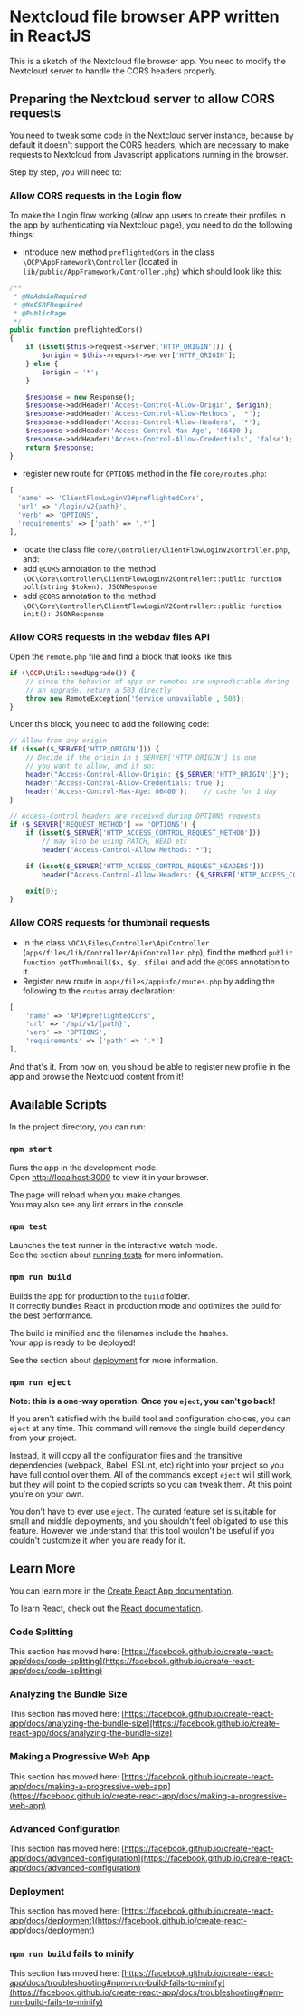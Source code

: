 # Nextcloud file browser APP written in ReactJS

This is a sketch of the Nextcloud file browser app. You need to modify the Nextcloud server to handle the CORS headers
properly.

## Preparing the Nextcloud server to allow CORS requests

You need to tweak some code in the Nextcloud server instance, because by default it doesn't support the CORS headers,
which are necessary to make requests to Nextcloud from Javascript applications running in the browser.

Step by step, you will need to:

### Allow CORS requests in the Login flow

To make the Login flow working (allow app users to create their profiles in the app by authenticating via Nextcloud
page), you need to do the following things:

* introduce new method `preflightedCors` in the class `\OCP\AppFramework\Controller` (located in 
  `lib/public/AppFramework/Controller.php`) which should look like this:

```php
/**
 * @NoAdminRequired
 * @NoCSRFRequired
 * @PublicPage
 */
public function preflightedCors()
{
    if (isset($this->request->server['HTTP_ORIGIN'])) {
        $origin = $this->request->server['HTTP_ORIGIN'];
    } else {
        $origin = '*';
    }

    $response = new Response();
    $response->addHeader('Access-Control-Allow-Origin', $origin);
    $response->addHeader('Access-Control-Allow-Methods', '*');
    $response->addHeader('Access-Control-Allow-Headers', '*');
    $response->addHeader('Access-Control-Max-Age', '86400');
    $response->addHeader('Access-Control-Allow-Credentials', 'false');
    return $response;
}
```

* register new route for `OPTIONS` method in the file `core/routes.php`:

```php
[
  'name' => 'ClientFlowLoginV2#preflightedCors', 
  'url' => '/login/v2{path}',
  'verb' => 'OPTIONS', 
  'requirements' => ['path' => '.*']
],
```

* locate the class file `core/Controller/ClientFlowLoginV2Controller.php`, and:
* add `@CORS` annotation to the
  method `\OC\Core\Controller\ClientFlowLoginV2Controller::public function poll(string $token): JSONResponse`
* add `@CORS` annotation to the
  method `\OC\Core\Controller\ClientFlowLoginV2Controller::public function init(): JSONResponse`

### Allow CORS requests in the webdav files API

Open the `remote.php` file and find a block that looks like this

```php
if (\OCP\Util::needUpgrade()) {
    // since the behavior of apps or remotes are unpredictable during
    // an upgrade, return a 503 directly
    throw new RemoteException('Service unavailable', 503);
}
```

Under this block, you need to add the following code:

```php
// Allow from any origin
if (isset($_SERVER['HTTP_ORIGIN'])) {
    // Decide if the origin in $_SERVER['HTTP_ORIGIN'] is one
    // you want to allow, and if so:
    header("Access-Control-Allow-Origin: {$_SERVER['HTTP_ORIGIN']}");
    header('Access-Control-Allow-Credentials: true');
    header('Access-Control-Max-Age: 86400');    // cache for 1 day
}

// Access-Control headers are received during OPTIONS requests
if ($_SERVER['REQUEST_METHOD'] == 'OPTIONS') {
    if (isset($_SERVER['HTTP_ACCESS_CONTROL_REQUEST_METHOD']))
        // may also be using PATCH, HEAD etc
        header("Access-Control-Allow-Methods: *");

    if (isset($_SERVER['HTTP_ACCESS_CONTROL_REQUEST_HEADERS']))
        header("Access-Control-Allow-Headers: {$_SERVER['HTTP_ACCESS_CONTROL_REQUEST_HEADERS']}");

    exit(0);
}
```

### Allow CORS requests for thumbnail requests

* In the class `\OCA\Files\Controller\ApiController` (`apps/files/lib/Controller/ApiController.php`), find the method 
  `public function getThumbnail($x, $y, $file)` and add the `@CORS` annotation to it.
* Register new route in `apps/files/appinfo/routes.php` by adding the following to the `routes` array declaration:

```php
[
    'name' => 'API#preflightedCors',
    'url' => '/api/v1/{path}',
    'verb' => 'OPTIONS',
    'requirements' => ['path' => '.*']
],
```

And that's it. From now on, you should be able to register new profile in the app and browse the Nextcluod content from it!

## Available Scripts

In the project directory, you can run:

### `npm start`

Runs the app in the development mode.\
Open [http://localhost:3000](http://localhost:3000) to view it in your browser.

The page will reload when you make changes.\
You may also see any lint errors in the console.

### `npm test`

Launches the test runner in the interactive watch mode.\
See the section about [running tests](https://facebook.github.io/create-react-app/docs/running-tests) for more
information.

### `npm run build`

Builds the app for production to the `build` folder.\
It correctly bundles React in production mode and optimizes the build for the best performance.

The build is minified and the filenames include the hashes.\
Your app is ready to be deployed!

See the section about [deployment](https://facebook.github.io/create-react-app/docs/deployment) for more information.

### `npm run eject`

**Note: this is a one-way operation. Once you `eject`, you can't go back!**

If you aren't satisfied with the build tool and configuration choices, you can `eject` at any time. This command will
remove the single build dependency from your project.

Instead, it will copy all the configuration files and the transitive dependencies (webpack, Babel, ESLint, etc) right
into your project so you have full control over them. All of the commands except `eject` will still work, but they will
point to the copied scripts so you can tweak them. At this point you're on your own.

You don't have to ever use `eject`. The curated feature set is suitable for small and middle deployments, and you
shouldn't feel obligated to use this feature. However we understand that this tool wouldn't be useful if you couldn't
customize it when you are ready for it.

## Learn More

You can learn more in
the [Create React App documentation](https://facebook.github.io/create-react-app/docs/getting-started).

To learn React, check out the [React documentation](https://reactjs.org/).

### Code Splitting

This section has moved
here: [https://facebook.github.io/create-react-app/docs/code-splitting](https://facebook.github.io/create-react-app/docs/code-splitting)

### Analyzing the Bundle Size

This section has moved
here: [https://facebook.github.io/create-react-app/docs/analyzing-the-bundle-size](https://facebook.github.io/create-react-app/docs/analyzing-the-bundle-size)

### Making a Progressive Web App

This section has moved
here: [https://facebook.github.io/create-react-app/docs/making-a-progressive-web-app](https://facebook.github.io/create-react-app/docs/making-a-progressive-web-app)

### Advanced Configuration

This section has moved
here: [https://facebook.github.io/create-react-app/docs/advanced-configuration](https://facebook.github.io/create-react-app/docs/advanced-configuration)

### Deployment

This section has moved
here: [https://facebook.github.io/create-react-app/docs/deployment](https://facebook.github.io/create-react-app/docs/deployment)

### `npm run build` fails to minify

This section has moved
here: [https://facebook.github.io/create-react-app/docs/troubleshooting#npm-run-build-fails-to-minify](https://facebook.github.io/create-react-app/docs/troubleshooting#npm-run-build-fails-to-minify)

